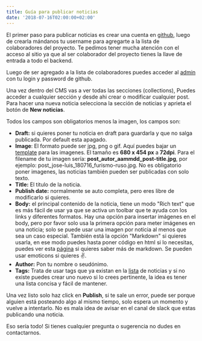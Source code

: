 ```yaml
---
title: Guía para publicar noticias
date: '2018-07-16T02:00:00+02:00'
---
```

El primer paso para publicar noticias es crear una cuenta en [github](https://github.com/), luego de crearla mándanos tu username para agregarte a la lista de colaboradores del proyecto. Te pedimos tener mucha atención con el acceso al sitio ya que al ser colaborador del proyecto tienes la llave de entrada a todo el backend.

Luego de ser agregado a la lista de colaboradores puedes acceder al [admin](https://www.r-ev.net/admin/) con tu login y password de github.

Una vez dentro del CMS vas a ver todas las secciones (collections), Puedes acceder a cualquier sección y desde ahi crear o modificar cualquier post. Para hacer una nueva noticia selecciona la sección de noticias y aprieta el botón de **New noticias**.

Todos los campos son obligatorios menos la imagen, los campos son:

* **Draft:** si quieres poner tu noticia en draft para guardarla y que no salga publicada. Por default esta apagado.
* **Image**: El formato puede ser jpg, png o gif. Aquí puedes bajar un [template](https://www.r-ev.net/files/r-ev_post-img-template.zip) para las imagenes. El tamaño es **680 x 454 px** a **72dpi**. Para el filename de tu imagen sería: **post_autor_aammdd_post-title.jpg**, por ejemplo: post_jose-luis_180716_furismo-ruso.jpg. No es obligatorio poner imagenes, las noticias también pueden ser publicadas con solo texto.
* **Title:** El titulo de la noticia.
* **Publish date:** normalmente se auto completa, pero eres libre de modificarlo si quieres.
* **Body:** el principal contenido de la noticia, tiene un modo "Rich text" que es más fácil de usar ya que se activa un toolbar que te ayuda con los links y diferentes formatos. Hay una opción para insertar imágenes en el body, pero por favor solo usa la primera opción para meter imágenes en una noticia; solo se puede usar una imagen por noticia al menos que sea un caso especial. También está la opción "Markdown" si quieres usarla, en ese modo puedes hasta poner código en html si lo necesitas, puedes ver esta [página](https://guides.github.com/features/mastering-markdown/) si quieres saber más de markdown. Se pueden usar emoticons si quieres ✌️.
* **Author:** Pon tu nombre o seudónimo.
* **Tags:** Trata de usar tags que ya existan en la [lista](https://www.r-ev.net/post/) de noticias y si no existe puedes crear uno nuevo si lo crees pertinente, la idea es tener una lista concisa y fácil de mantener.

Una vez listo solo haz click en **Publish**, si te sale un error, puede ser porque alguien está posteando algo al mismo tiempo, solo espera un momento y vuelve a intentarlo. No es mala idea de avisar en el canal de slack que estas publicando una noticia.

Eso sería todo! Si tienes cualquier pregunta o sugerencia no dudes en contactarnos.
